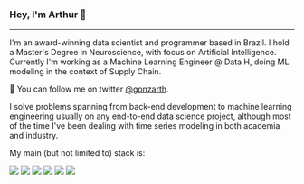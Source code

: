 ### Hey, I'm Arthur 👋

***

I'm an award-winning data scientist and programmer based in Brazil. I hold a Master's Degree in Neuroscience, with focus on Artificial Intelligence. Currently I'm working as a Machine Learning Engineer @ Data H, doing ML modeling in the context of Supply Chain.


💬  You can follow me on twitter <a href="https://twitter.com/gonzarth">@gonzarth</a>.


I solve problems spanning from back-end development to machine learning engineering usually on any end-to-end data science project, although most of the time I've been dealing with time series modeling in both academia and industry.

My main (but not limited to) stack is:
<div>
<img src="https://img.shields.io/badge/Ruby-CC342D?style=for-the-badge&logo=ruby&logoColor=white" />
<!--<img src="https://img.shields.io/badge/Python-FFD43B?style=for-the-badge&logo=python&logoColor=blue" />-->
<img src="https://img.shields.io/badge/Docker-2CA5E0?style=for-the-badge&logo=docker&logoColor=white" />
<img src="https://img.shields.io/badge/GraphQl-E10098?style=for-the-badge&logo=graphql&logoColor=white" />
<img src="https://img.shields.io/badge/Ruby_on_Rails-CC0000?style=for-the-badge&logo=ruby-on-rails&logoColor=white" />
<img src="https://img.shields.io/badge/PostgreSQL-316192?style=for-the-badge&logo=postgresql&logoColor=white" />
<img src="https://img.shields.io/badge/Amazon_AWS-FF9900?style=for-the-badge&logo=amazonaws&logoColor=white" />
</div>
